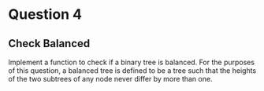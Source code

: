 # Question 4
## Check Balanced
Implement a function to check if a binary tree is balanced. For the purposes of this question, a balanced tree is defined to be a tree such that the heights of the two subtrees of any node never differ by more than one.
